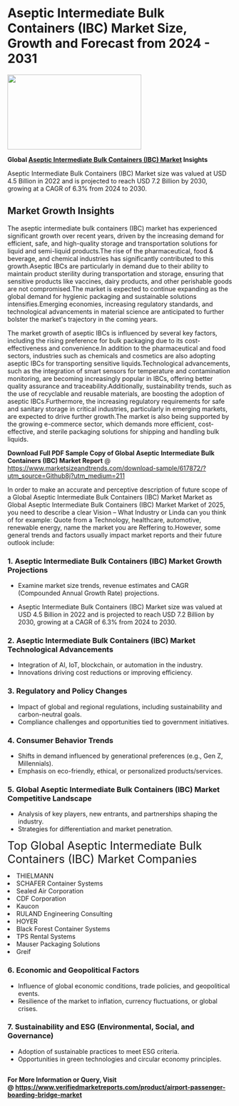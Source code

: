 <H1>Aseptic Intermediate Bulk Containers (IBC) Market Size, Growth and Forecast from 2024 - 2031</H1><img class="aligncenter size-medium wp-image-584254" src="https://thirdeyenews.in/wp-content/uploads/2024/09/Global-Market-Research-300x168.jpeg" alt="" width="300" height="168" /><p><strong>Global&nbsp;<a href="https://www.marketsizeandtrends.com/download-sample/617872/?utm_source=Github8j?utm_medium=211">Aseptic Intermediate Bulk Containers (IBC) Market</a> Insights</strong></p><p>Aseptic Intermediate Bulk Containers (IBC) Market size was valued at USD 4.5 Billion in 2022 and is projected to reach USD 7.2 Billion by 2030, growing at a CAGR of 6.3% from 2024 to 2030.</p><p><h2>Market Growth Insights</h2> <p>The aseptic intermediate bulk containers (IBC) market has experienced significant growth over recent years, driven by the increasing demand for efficient, safe, and high-quality storage and transportation solutions for liquid and semi-liquid products.The rise of the pharmaceutical, food & beverage, and chemical industries has significantly contributed to this growth.Aseptic IBCs are particularly in demand due to their ability to maintain product sterility during transportation and storage, ensuring that sensitive products like vaccines, dairy products, and other perishable goods are not compromised.The market is expected to continue expanding as the global demand for hygienic packaging and sustainable solutions intensifies.Emerging economies, increasing regulatory standards, and technological advancements in material science are anticipated to further bolster the market's trajectory in the coming years.</p> <p>The market growth of aseptic IBCs is influenced by several key factors, including the rising preference for bulk packaging due to its cost-effectiveness and convenience.In addition to the pharmaceutical and food sectors, industries such as chemicals and cosmetics are also adopting aseptic IBCs for transporting sensitive liquids.Technological advancements, such as the integration of smart sensors for temperature and contamination monitoring, are becoming increasingly popular in IBCs, offering better quality assurance and traceability.Additionally, sustainability trends, such as the use of recyclable and reusable materials, are boosting the adoption of aseptic IBCs.Furthermore, the increasing regulatory requirements for safe and sanitary storage in critical industries, particularly in emerging markets, are expected to drive further growth.The market is also being supported by the growing e-commerce sector, which demands more efficient, cost-effective, and sterile packaging solutions for shipping and handling bulk liquids.<p><span class=""><strong>Download Full PDF Sample Copy of Global Aseptic Intermediate Bulk Containers (IBC) Market Report</strong> @ <a href="https://www.marketsizeandtrends.com/download-sample/617872/?utm_source=Github8j?utm_medium=211" target="_blank">https://www.marketsizeandtrends.com/download-sample/617872/?utm_source=Github8j?utm_medium=211</a></span></p><p>In order to make an accurate and perceptive description of future scope of a Global&nbsp;Aseptic Intermediate Bulk Containers (IBC) Market Market as Global&nbsp;Aseptic Intermediate Bulk Containers (IBC) Market Market of 2025, you need to describe a clear Vision &ndash; What Industry or Linda can you think of for example: Quote from a Technology, healthcare, automotive, renewable energy, name the market you are Reffering to.However, some general trends and factors usually impact market reports and their future outlook include:</p><h3>1.&nbsp;<strong>Aseptic Intermediate Bulk Containers (IBC) Market Growth Projections</strong></h3><ul><li>Examine market size trends, revenue estimates and CAGR (Compounded Annual Growth Rate) projections.</li><li><p>Aseptic Intermediate Bulk Containers (IBC) Market size was valued at USD 4.5 Billion in 2022 and is projected to reach USD 7.2 Billion by 2030, growing at a CAGR of 6.3% from 2024 to 2030.</p></li></ul><h3>2.&nbsp;<strong>Aseptic Intermediate Bulk Containers (IBC) Market Technological Advancements</strong></h3><ul><li>Integration of AI, IoT, blockchain, or automation in the industry.</li><li>Innovations driving cost reductions or improving efficiency.</li></ul><h3>3.&nbsp;<strong>Regulatory and Policy Changes</strong></h3><ul><li>Impact of global and regional regulations, including sustainability and carbon-neutral goals.</li><li>Compliance challenges and opportunities tied to government initiatives.</li></ul><h3>4.&nbsp;<strong>Consumer Behavior Trends</strong></h3><ul><li>Shifts in demand influenced by generational preferences (e.g., Gen Z, Millennials).</li><li>Emphasis on eco-friendly, ethical, or personalized products/services.</li></ul><h3>5.&nbsp;<strong>Global Aseptic Intermediate Bulk Containers (IBC) Market Competitive Landscape</strong></h3><ul><li>Analysis of key players, new entrants, and partnerships shaping the industry.</li><li>Strategies for differentiation and market penetration.</li></ul><p data-pm-slice="1 1 []"><span style="color: inherit; font-family: inherit; font-size: 25px;">Top Global Aseptic Intermediate Bulk Containers (IBC) Market Companies</span></p><div class="" data-test-id=""><p><li>THIELMANN</li><li> SCHAFER Container Systems</li><li> Sealed Air Corporation</li><li> CDF Corporation</li><li> Kaucon</li><li> RULAND Engineering Consulting</li><li> HOYER</li><li> Black Forest Container Systems</li><li> TPS Rental Systems</li><li> Mauser Packaging Solutions</li><li> Greif</li></p></div><h3>6.&nbsp;<strong>Economic and Geopolitical Factors</strong></h3><ul><li>Influence of global economic conditions, trade policies, and geopolitical events.</li><li>Resilience of the market to inflation, currency fluctuations, or global crises.</li></ul><h3>7.&nbsp;<strong>Sustainability and ESG (Environmental, Social, and Governance)</strong></h3><ul><li>Adoption of sustainable practices to meet ESG criteria.</li><li>Opportunities in green technologies and circular economy principles.</li></ul><h2><strong style="font-size: 14px;">For More Information or Query, Visit @&nbsp;</strong><a style="background-color: #ffffff; font-size: 14px;" href="https://www.marketsizeandtrends.com/report/aseptic-intermediate-bulk-containers-ibc-market/" target="_blank">https://www.verifiedmarketreports.com/product/airport-passenger-boarding-bridge-market</a></h2>